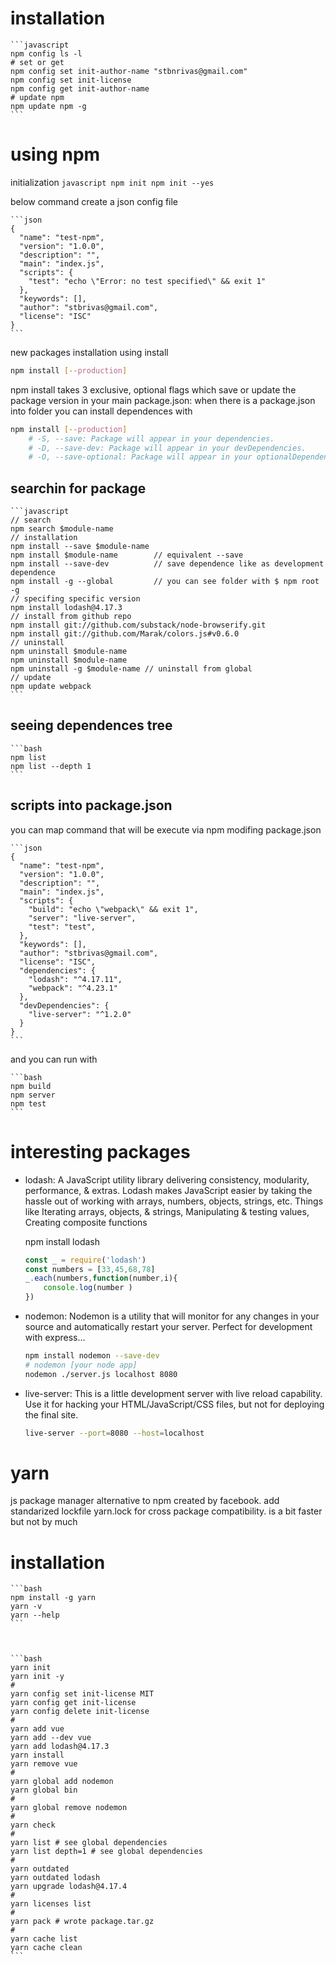# installation

	```javascript
	npm config ls -l
	# set or get
	npm config set init-author-name "stbnrivas@gmail.com"
	npm config set init-license
	npm config get init-author-name
	# update npm
	npm update npm -g
	```

# using npm
initialization 
	```javascript
	npm init
	npm init --yes
	```

below command create a json config file	

	```json
	{
	  "name": "test-npm",
	  "version": "1.0.0",
	  "description": "",
	  "main": "index.js",
	  "scripts": {
	    "test": "echo \"Error: no test specified\" && exit 1"
	  },
	  "keywords": [],
	  "author": "stbrivas@gmail.com",
	  "license": "ISC"
	}
	```

new packages installation using install

```bash
npm install [--production]
```


npm install takes 3 exclusive, optional flags which save or update the package version in your main package.json:
when there is a package.json into folder you can install dependences with 

```bash
npm install [--production]
	# -S, --save: Package will appear in your dependencies.
	# -D, --save-dev: Package will appear in your devDependencies.
	# -O, --save-optional: Package will appear in your optionalDependencies.
```


## searchin for package

	```javascript
	// search
	npm search $module-name
	// installation 
	npm install --save $module-name
	npm install $module-name		// equivalent --save
	npm install --save-dev			// save dependence like as development dependence
	npm install -g --global			// you can see folder with $ npm root -g
	// specifing specific version
	npm install lodash@4.17.3
	// install from github repo
	npm install git://github.com/substack/node-browserify.git
	npm install git://github.com/Marak/colors.js#v0.6.0
	// uninstall 
	npm uninstall $module-name
	npm uninstall $module-name
	npm uninstall -g $module-name // uninstall from global
	// update
	npm update webpack
	```

## seeing dependences tree

	```bash
	npm list
	npm list --depth 1
	```


## scripts into package.json

you can map command that will be execute via npm modifing package.json


	```json
	{
	  "name": "test-npm",
	  "version": "1.0.0",
	  "description": "",
	  "main": "index.js",
	  "scripts": {
	    "build": "echo \"webpack\" && exit 1",
	    "server": "live-server",
	    "test": "test",
	  },
	  "keywords": [],
	  "author": "stbrivas@gmail.com",
	  "license": "ISC",
	  "dependencies": {
	    "lodash": "^4.17.11",
	    "webpack": "^4.23.1"
	  },
	  "devDependencies": {
	    "live-server": "^1.2.0"
	  }
	}
	```

and you can run with 

	```bash
	npm build
	npm server
	npm test
	```



# interesting packages 

- lodash: A JavaScript utility library delivering consistency, modularity, performance, & extras. Lodash makes JavaScript easier by taking the hassle out of working with arrays, numbers, objects, strings, etc. Things like Iterating arrays, objects, & strings, Manipulating & testing values, Creating composite functions

	npm install lodash

	```javascript
	const _ = require('lodash')
	const numbers = [33,45,68,78]
	_.each(numbers,function(number,i){
		console.log(number )
	})
	```
 
 - nodemon: Nodemon is a utility that will monitor for any changes in your source and automatically restart your server. Perfect for development with express...

 	```bash
 	npm install nodemon --save-dev
 	# nodemon [your node app]
 	nodemon ./server.js localhost 8080
 	```

- live-server: This is a little development server with live reload capability. Use it for hacking your HTML/JavaScript/CSS files, but not for deploying the final site.

	```bash
	live-server --port=8080 --host=localhost
	```





# yarn

js package manager alternative to npm created by facebook. add standarized lockfile yarn.lock for cross package compatibility. is a bit faster but not by much


# installation

	```bash
	npm install -g yarn
	yarn -v
	yarn --help
	```



	```bash
	yarn init
	yarn init -y
	#
	yarn config set init-license MIT
	yarn config get init-license
	yarn config delete init-license
	#
	yarn add vue
	yarn add --dev vue
	yarn add lodash@4.17.3
	yarn install
	yarn remove vue
	#
	yarn global add nodemon
	yarn global bin
	#
	yarn global remove nodemon
	# 
	yarn check
	# 
	yarn list # see global dependencies
	yarn list depth=1 # see global dependencies
	#
	yarn outdated
	yarn outdated lodash
	yarn upgrade lodash@4.17.4
	#
	yarn licenses list
	# 
	yarn pack # wrote package.tar.gz
	#
	yarn cache list
	yarn cache clean
	```